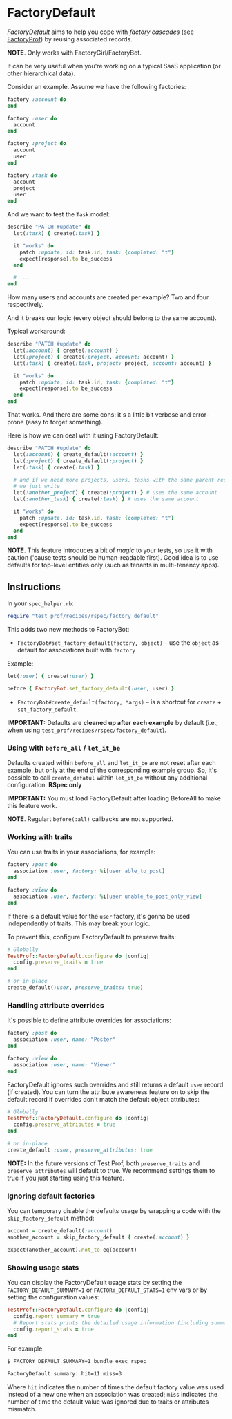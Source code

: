 # FactoryDefault

_FactoryDefault_ aims to help you cope with _factory cascades_ (see [FactoryProf](../profilers/factory_prof.md)) by reusing associated records.

**NOTE**. Only works with FactoryGirl/FactoryBot.

It can be very useful when you're working on a typical SaaS application (or other hierarchical data).

Consider an example. Assume we have the following factories:

```ruby
factory :account do
end

factory :user do
  account
end

factory :project do
  account
  user
end

factory :task do
  account
  project
  user
end
```

And we want to test the `Task` model:

```ruby
describe "PATCH #update" do
  let(:task) { create(:task) }

  it "works" do
    patch :update, id: task.id, task: {completed: "t"}
    expect(response).to be_success
  end

  # ...
end
```

How many users and accounts are created per example? Two and four respectively.

And it breaks our logic (every object should belong to the same account).

Typical workaround:

```ruby
describe "PATCH #update" do
  let(:account) { create(:account) }
  let(:project) { create(:project, account: account) }
  let(:task) { create(:task, project: project, account: account) }

  it "works" do
    patch :update, id: task.id, task: {completed: "t"}
    expect(response).to be_success
  end
end
```

That works. And there are some cons: it's a little bit verbose and error-prone (easy to forget something).

Here is how we can deal with it using FactoryDefault:

```ruby
describe "PATCH #update" do
  let(:account) { create_default(:account) }
  let(:project) { create_default(:project) }
  let(:task) { create(:task) }

  # and if we need more projects, users, tasks with the same parent record,
  # we just write
  let(:another_project) { create(:project) } # uses the same account
  let(:another_task) { create(:task) } # uses the same account

  it "works" do
    patch :update, id: task.id, task: {completed: "t"}
    expect(response).to be_success
  end
end
```

**NOTE**. This feature introduces a bit of _magic_ to your tests, so use it with caution ('cause tests should be human-readable first). Good idea is to use defaults for top-level entities only (such as tenants in multi-tenancy apps).

## Instructions

In your `spec_helper.rb`:

```ruby
require "test_prof/recipes/rspec/factory_default"
```

This adds two new methods to FactoryBot:

- `FactoryBot#set_factory_default(factory, object)` – use the `object` as default for associations built with `factory`

Example:

```ruby
let(:user) { create(:user) }

before { FactoryBot.set_factory_default(:user, user) }
```

- `FactoryBot#create_default(factory, *args)` – is a shortcut for `create` + `set_factory_default`.

**IMPORTANT:** Defaults are **cleaned up after each example** by default (i.e., when using `test_prof/recipes/rspec/factory_default`).

### Using with `before_all` / `let_it_be`

Defaults created within `before_all` and `let_it_be` are not reset after each example, but only at the end of the corresponding example group. So, it's possible to call `create_defatul` within `let_it_be` without any additional configuration. **RSpec only**

**IMPORTANT:** You must load FactoryDefault after loading BeforeAll to make this feature work.

**NOTE**. Regulart `before(:all)` callbacks are not supported.

### Working with traits

You can use traits in your associations, for example:

```ruby
factory :post do
  association :user, factory: %i[user able_to_post]
end

factory :view do
  association :user, factory: %i[user unable_to_post_only_view]
end
```

If there is a default value for the `user` factory, it's gonna be used independently of traits. This may break your logic.

To prevent this, configure FactoryDefault to preserve traits:

```ruby
# Globally
TestProf::FactoryDefault.configure do |config|
  config.preserve_traits = true
end

# or in-place
create_default(:user, preserve_traits: true)
```

### Handling attribute overrides

It's possible to define attribute overrides for associations:

```ruby
factory :post do
  association :user, name: "Poster"
end

factory :view do
  association :user, name: "Viewer"
end
```

FactoryDefault ignores such overrides and still returns a default `user` record (if created). You can turn the attribute awareness feature on to skip the default record if overrides don't match the default object attributes:

```ruby
# Globally
TestProf::FactoryDefault.configure do |config|
  config.preserve_attributes = true
end

# or in-place
create_default :user, preserve_attributes: true
```

**NOTE:** In the future versions of Test Prof, both `preserve_traits` and `preserve_attributes` will default to true. We recommend settings them to true if you just starting using this feature.

### Ignoring default factories

You can temporary disable the defaults usage by wrapping a code with the `skip_factory_default` method:

```ruby
account = create_default(:account)
another_account = skip_factory_default { create(:account) }

expect(another_account).not_to eq(account)
```

### Showing usage stats

You can display the FactoryDefault usage stats by setting the `FACTORY_DEFAULT_SUMMARY=1` or `FACTORY_DEFAULT_STATS=1` env vars or by setting the configuration values:

```ruby
TestProf::FactoryDefault.configure do |config|
  config.report_summary = true
  # Report stats prints the detailed usage information (including summary)
  config.report_stats = true
end
```

For example:

```sh
$ FACTORY_DEFAULT_SUMMARY=1 bundle exec rspec

FactoryDefault summary: hit=11 miss=3
```

Where `hit` indicates the number of times the default factory value was used instead of a new one when an association was created; `miss` indicates the number of time the default value was ignored due to traits or attributes mismatch.
